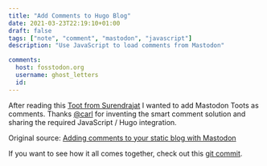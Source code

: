 ```yaml
---
title: "Add Comments to Hugo Blog"
date: 2021-03-23T22:19:10+01:00
draft: false
tags: ["note", "comment", "mastodon", "javascript"]
description: "Use JavaScript to load comments from Mastodon"

comments:
  host: fosstodon.org
  username: ghost_letters
  id: 
---
```


After reading this [Toot from Surendrajat](https://fosstodon.org/web/statuses/105935391504191020) I wanted to add Mastodon Toots as comments. Thanks [@carl](https://linuxrocks.online/@carl) for inventing the smart comment solution and sharing the required JavaScript / Hugo integration.

Original source: [Adding comments to your static blog with Mastodon](https://carlschwan.eu/2020/12/29/adding-comments-to-your-static-blog-with-mastodon/)

If you want to see how it all comes together, check out this [git commit]().

